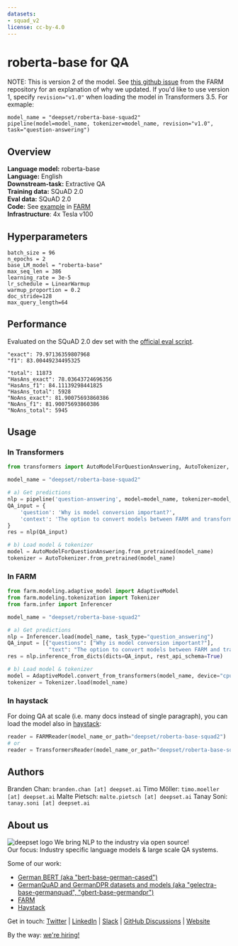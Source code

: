```yaml
---
datasets:
- squad_v2
license: cc-by-4.0
---
```


# roberta-base for QA 

NOTE: This is version 2 of the model. See [this github issue](https://github.com/deepset-ai/FARM/issues/552) from the FARM repository for an explanation of why we updated. If you'd like to use version 1, specify `revision="v1.0"` when loading the model in Transformers 3.5. For exmaple:
```
model_name = "deepset/roberta-base-squad2"
pipeline(model=model_name, tokenizer=model_name, revision="v1.0", task="question-answering")
```

## Overview
**Language model:** roberta-base  
**Language:** English  
**Downstream-task:** Extractive QA  
**Training data:** SQuAD 2.0  
**Eval data:** SQuAD 2.0  
**Code:**  See [example](https://github.com/deepset-ai/FARM/blob/master/examples/question_answering.py) in [FARM](https://github.com/deepset-ai/FARM/blob/master/examples/question_answering.py)  
**Infrastructure**: 4x Tesla v100

## Hyperparameters

```
batch_size = 96
n_epochs = 2
base_LM_model = "roberta-base"
max_seq_len = 386
learning_rate = 3e-5
lr_schedule = LinearWarmup
warmup_proportion = 0.2
doc_stride=128
max_query_length=64
``` 

## Performance
Evaluated on the SQuAD 2.0 dev set with the [official eval script](https://worksheets.codalab.org/rest/bundles/0x6b567e1cf2e041ec80d7098f031c5c9e/contents/blob/).

```
"exact": 79.97136359807968
"f1": 83.00449234495325

"total": 11873
"HasAns_exact": 78.03643724696356
"HasAns_f1": 84.11139298441825
"HasAns_total": 5928
"NoAns_exact": 81.90075693860386
"NoAns_f1": 81.90075693860386
"NoAns_total": 5945
```

## Usage

### In Transformers
```python
from transformers import AutoModelForQuestionAnswering, AutoTokenizer, pipeline

model_name = "deepset/roberta-base-squad2"

# a) Get predictions
nlp = pipeline('question-answering', model=model_name, tokenizer=model_name)
QA_input = {
    'question': 'Why is model conversion important?',
    'context': 'The option to convert models between FARM and transformers gives freedom to the user and let people easily switch between frameworks.'
}
res = nlp(QA_input)

# b) Load model & tokenizer
model = AutoModelForQuestionAnswering.from_pretrained(model_name)
tokenizer = AutoTokenizer.from_pretrained(model_name)
```

### In FARM

```python
from farm.modeling.adaptive_model import AdaptiveModel
from farm.modeling.tokenization import Tokenizer
from farm.infer import Inferencer

model_name = "deepset/roberta-base-squad2"

# a) Get predictions
nlp = Inferencer.load(model_name, task_type="question_answering")
QA_input = [{"questions": ["Why is model conversion important?"],
             "text": "The option to convert models between FARM and transformers gives freedom to the user and let people easily switch between frameworks."}]
res = nlp.inference_from_dicts(dicts=QA_input, rest_api_schema=True)

# b) Load model & tokenizer
model = AdaptiveModel.convert_from_transformers(model_name, device="cpu", task_type="question_answering")
tokenizer = Tokenizer.load(model_name)
```

### In haystack
For doing QA at scale (i.e. many docs instead of single paragraph), you can load the model also in [haystack](https://github.com/deepset-ai/haystack/):
```python
reader = FARMReader(model_name_or_path="deepset/roberta-base-squad2")
# or 
reader = TransformersReader(model_name_or_path="deepset/roberta-base-squad2",tokenizer="deepset/roberta-base-squad2")
```


## Authors
Branden Chan: `branden.chan [at] deepset.ai`
Timo Möller: `timo.moeller [at] deepset.ai`
Malte Pietsch: `malte.pietsch [at] deepset.ai`
Tanay Soni: `tanay.soni [at] deepset.ai`

## About us
![deepset logo](https://workablehr.s3.amazonaws.com/uploads/account/logo/476306/logo)
We bring NLP to the industry via open source!  
Our focus: Industry specific language models & large scale QA systems.  
  
Some of our work: 
- [German BERT (aka "bert-base-german-cased")](https://deepset.ai/german-bert)
- [GermanQuAD and GermanDPR datasets and models (aka "gelectra-base-germanquad", "gbert-base-germandpr")](https://deepset.ai/germanquad)
- [FARM](https://github.com/deepset-ai/FARM)
- [Haystack](https://github.com/deepset-ai/haystack/)

Get in touch:
[Twitter](https://twitter.com/deepset_ai) | [LinkedIn](https://www.linkedin.com/company/deepset-ai/) | [Slack](https://haystack.deepset.ai/community/join) | [GitHub Discussions](https://github.com/deepset-ai/haystack/discussions) | [Website](https://deepset.ai)

By the way: [we're hiring!](https://apply.workable.com/deepset/) 
